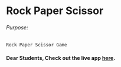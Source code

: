 # Rock Paper Scissor

###### Purpose:
    Rock Paper Scissor Game

#### Dear Students, Check out the live app [here]().
